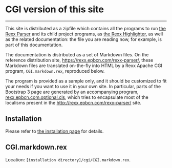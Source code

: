 CGI version of this site
========================

-----------

This site is distributed as a zipfile which contains
all the programs to run [the Rexx Parser](/rexx-parser/)
and its child project programs, as [the Rexx Highlighter](/rexx-parser/doc/highlighter/),
as well as the related documentation: the file you
are reading now, for example, is part of this documentation.

The documentation is distributed as a set of Markdown
files. On the reference distribution site,
<https://rexx.epbcn.com/rexx-parser/>, these Markdown
files are translated on-the-fly into HTML by
a Rexx Apache CGI program, `CGI.markdown.rex`,
reproduced below.

The program is provided as a sample only, and it should be
customized to fit your needs if you want to use it
in your own site. In particular, parts of the
Bootstrap 3 page are generated by an accompanying
program, [rexx.epbcn.com.optional.cls](rexx.epbcn.com.optional.cls),
which tries to encapsulate most of the localisms
present in the <http://rexx.epbcn.com/rexx-parser/> site.

Installation
------------

Please refer to [the installation page](/rexx-parser/doc/guide/install/) for details.

CGI.markdown.rex
----------------

Location: `[installation directory]/cgi/CGI.markdown.rex`.

~~~rexx {source=CGI.markdown.rex}
~~~